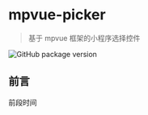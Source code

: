 # mpvue-picker

> 基于 mpvue 框架的小程序选择控件

![GitHub package version](https://img.shields.io/github/package-json/v/KuangPF/mpvue-picker.svg)

## 前言
前段时间
